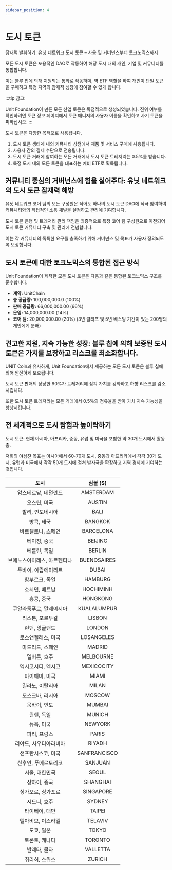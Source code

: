 ```yaml
---
sidebar_position: 4
---
```


# 도시 토큰

잠재력 발휘하기: 유닛 네트워크 도시 토큰 – 사용 및 거버넌스부터 토크노믹스까지

모든 도시 토큰은 포용적인 DAO로 작동하여 해당 도시 내의 개인, 기업 및 커뮤니티를 통합합니다.

이는 블루 칩에 의해 지원되는 통화로 작동하며, 역 ETF 역할을 하여 개인이 단일 토큰을 구매하고 특정 지역의 잠재적 성장에 참여할 수 있게 합니다.

:::tip 참고:

Unit Foundation이 만든 모든 산업 토큰은 독점적으로 생성되었습니다. 진위 여부를 확인하려면 토큰 정보 페이지에서 토큰 매니저의 사용자 이름을 확인하고 사기 토큰을 피하십시오.
:::

도시 토큰은 다양한 목적으로 사용됩니다.

1. 도시 토큰 생태계 내의 커뮤니티 상점에서 제품 및 서비스 구매에 사용됩니다.
2. 사용자 간의 결제 수단으로 전송됩니다.
3. 도시 토큰 거래에 참여하는 모든 거래에서 도시 토큰 트레저리는 0.5%를 받습니다.
4. 특정 도시 내의 모든 토큰을 대표하는 예비 ETF로 획득됩니다.

## 커뮤니티 중심의 거버넌스에 힘을 실어주다: 유닛 네트워크의 도시 토큰 잠재력 해방

유닛 네트워크 코어 팀의 모든 구성원은 적어도 하나의 도시 토큰 DAO에 적극 참여하여 커뮤니티와의 직접적인 소통 채널을 설정하고 관리에 기여합니다.

도시 토큰 은행 및 트레저리 관리 책임은 최종적으로 특정 코어 팀 구성원으로 이전되어 도시 토큰 커뮤니티 구축 및 관리에 전념합니다.

이는 각 커뮤니티의 독특한 요구를 충족하기 위해 거버넌스 및 목표가 사용자 정의되도록 보장합니다.

## 도시 토큰에 대한 토크노믹스의 통합된 접근 방식

Unit Foundation이 제작한 모든 도시 토큰은 다음과 같은 통합된 토크노믹스 구조를 준수합니다.

- **계약:** UnitChain
- **총 공급량:** 100,000,000.0 (100%)
- **판매 공급량:** 66,000,000.00 (66%)
- **운영:** 14,000,000.00 (14%)
- **코어 팀:** 20,000,000.00 (20%) (3년 클리프 및 5년 베스팅 기간이 있는 200명의 개인에게 분배)

## 견고한 지원, 지속 가능한 성장: 블루 칩에 의해 보증된 도시 토큰은 가치를 보장하고 리스크를 최소화합니다.

UNIT Coin과 유사하게, Unit Foundation에서 제공하는 모든 도시 토큰은 블루 칩에 의해 안전하게 보호됩니다.

도시 토큰 판매의 상당한 90%가 트레저리에 잠겨 가치를 강화하고 하향 리스크를 감소시킵니다.

또한 도시 토큰 트레저리는 모든 거래에서 0.5%의 점유율을 받아 가치 지속 가능성을 향상시킵니다.

## 전 세계적으로 도시 탐험과 높이락하기

도시 토큰: 현재 아시아, 아프리카, 중동, 유럽 및 미국을 포함한 약 30개 도시에서 활동 중.

저희의 야심찬 목표는 아시아에서 60-70개 도시, 중동과 아프리카에서 각각 30개 도시, 유럽과 미국에서 각각 50개 도시에 걸쳐 발자국을 확장하고 지역 경제에 기여하는 것입니다.

|             도시             |   심볼 ($)   |
| :--------------------------: | :----------: |
|     암스테르담, 네덜란드     |  AMSTERDAM   |
|         오스틴, 미국         |    AUSTIN    |
|       발리, 인도네시아       |     BALI     |
|          방콕, 태국          |   BANGKOK    |
|      바르셀로나, 스페인      |  BARCELONA   |
|         베이징, 중국         |   BEIJING    |
|         베를린, 독일         |    BERLIN    |
| 브에노스아이레스, 아르헨티나 | BUENOSAIRES  |
|     두바이, 아랍에미리트     |    DUBAI     |
|        함부르크, 독일        |   HAMBURG    |
|        호치민, 베트남        |  HOCHIMINH   |
|          홍콩, 중국          |   HONGKONG   |
|   쿠알라룸푸르, 말레이시아   | KUALALUMPUR  |
|       리스본, 포르투갈       |    LISBON    |
|        런던, 잉글랜드        |    LONDON    |
|      로스앤젤레스, 미국      |  LOSANGELES  |
|       마드리드, 스페인       |    MADRID    |
|         멜버른, 호주         |  MELBOURNE   |
|      멕시코시티, 멕시코      |  MEXICOCITY  |
|        마이애미, 미국        |    MIAMI     |
|       밀라노, 이탈리아       |    MILAN     |
|       모스크바, 러시아       |    MOSCOW    |
|         뭄바이, 인도         |    MUMBAI    |
|          뮌헨, 독일          |    MUNICH    |
|          뉴욕, 미국          |   NEWYORK    |
|         파리, 프랑스         |    PARIS     |
|    리야드, 사우디아라비아    |    RIYADH    |
|      샌프란시스코, 미국      | SANFRANCISCO |
|     산후안, 푸에르토리코     |   SANJUAN    |
|        서울, 대한민국        |    SEOUL     |
|         상하이, 중국         |   SHANGHAI   |
|      싱가포르, 싱가포르      |  SINGAPORE   |
|         시드니, 호주         |    SYDNEY    |
|        타이베이, 대만        |    TAIPEI    |
|      텔아비브, 이스라엘      |   TELAVIV    |
|          도쿄, 일본          |    TOKYO     |
|        토론토, 캐나다        |   TORONTO    |
|         발레타, 몰타         |   VALLETTA   |
|        취리히, 스위스        |    ZURICH    |
